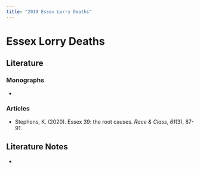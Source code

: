 ```yaml
---
title: "2019 Essex Lorry Deaths"
---
```

# Essex Lorry Deaths

## Literature
### Monographs 
- 

### Articles 
- Stephens, K. (2020). Essex 39: the root causes. _Race & Class_, _61_(3), 87-91.


## Literature Notes
-